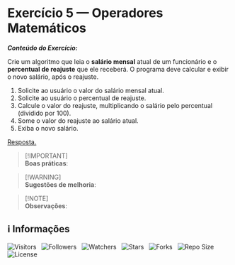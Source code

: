 <!-- Título -->
# Exercício 5 — Operadores Matemáticos

***Conteúdo do Exercício:***

Crie um algoritmo que leia o **salário mensal** atual de um funcionário e o **percentual de reajuste** que ele receberá. O programa deve calcular e exibir o novo salário, após o reajuste.

1. Solicite ao usuário o valor do salário mensal atual.
2. Solicite ao usuário o percentual de reajuste.
3. Calcule o valor do reajuste, multiplicando o salário pelo percentual (dividido por 100).
4. Some o valor do reajuste ao salário atual.
5. Exiba o novo salário.

[Resposta.](main.c)

> [!IMPORTANT]\
> **Boas práticas**:
>

> [!WARNING]\
> **Sugestões de melhoria**:
>

> [!NOTE]\
> **Observações**:
>

<!-- Informações -->
## &#8505; Informações

![Visitors](https://api.visitorbadge.io/api/visitors?path=Devsgeeknerd%2Fexe-5-ope-mat-exe-pra-ope-mat-fun&label=Visitantes&labelColor=%23700070&labelStyle=none&countColor=%23000fff&style=plastic&color=%23ffffff "Total de Visitantes")
&nbsp;
![Followers](https://img.shields.io/github/followers/Devsgeeknerd?style=p&label=Seguidores&labelColor=800080&color=000fff "Total de Seguidores")
&nbsp;
![Watchers](https://img.shields.io/github/watchers/Devsgeeknerd/exe-5-ope-mat-exe-pra-ope-mat-fun?style=p&label=Observadores&labelColor=800080&color=000fff "Total de Observadores")
&nbsp;
![Stars](https://img.shields.io/github/stars/Devsgeeknerd/exe-5-ope-mat-exe-pra-ope-mat-fun?style=p&label=Estrelas&labelColor=800080&color=000fff "Total de Estrelas")
&nbsp;
![Forks](https://img.shields.io/github/forks/Devsgeeknerd/exe-5-ope-mat-exe-pra-ope-mat-fun?style=p&label=Bifurcações&labelColor=800080&color=000fff "Total de Bifurcações")
&nbsp;
![Repo Size](https://img.shields.io/github/repo-size/Devsgeeknerd/exe-5-ope-mat-exe-pra-ope-mat-fun?style=p&label=Tamanho&labelColor=800080&color=000fff "Tamanho do Repositório")
&nbsp;
![License](https://img.shields.io/github/license/Devsgeeknerd/exe-5-ope-mat-exe-pra-ope-mat-fun?style=p&label=Licença&labelColor=800080&color=000fff "Licença do Repositório")
